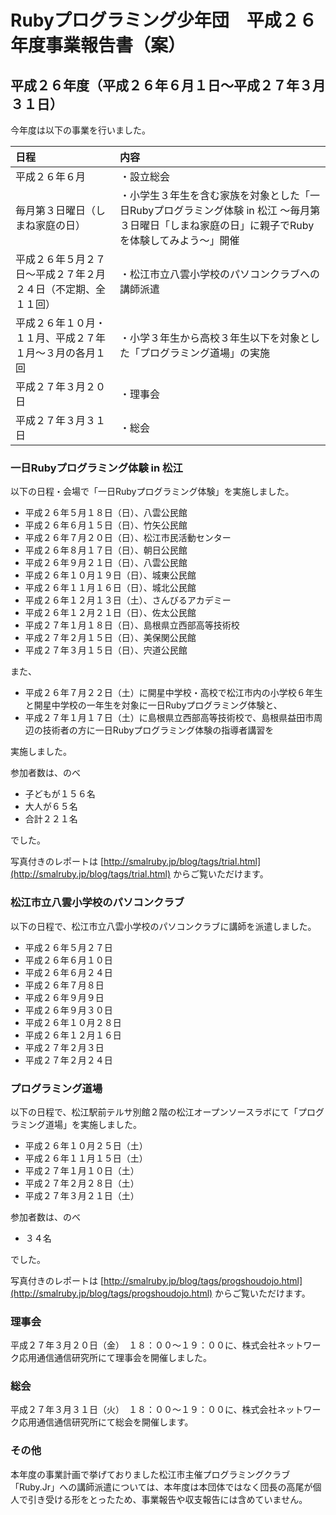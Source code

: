 # Rubyプログラミング少年団　平成２６年度事業報告書（案）

## 平成２６年度（平成２６年６月１日～平成２７年３月３１日）

今年度は以下の事業を行いました。

| 日程 | 内容 |
|:------------|:------------|
| 平成２６年６月 | ・設立総会 |
| 毎月第３日曜日（しまね家庭の日） | ・小学生３年生を含む家族を対象とした「一日Rubyプログラミング体験 in 松江 ～毎月第３日曜日「しまね家庭の日」に親子でRubyを体験してみよう～」開催 |
| 平成２６年５月２７日～平成２７年２月２４日（不定期、全１１回）| ・松江市立八雲小学校のパソコンクラブへの講師派遣 |
| 平成２６年１０月・１１月、平成２７年１月〜３月の各月１回 | ・小学３年生から高校３年生以下を対象とした「プログラミング道場」の実施 |
| 平成２７年３月２０日 | ・理事会 |
| 平成２７年３月３１日 | ・総会 |

### 一日Rubyプログラミング体験 in 松江

以下の日程・会場で「一日Rubyプログラミング体験」を実施しました。

 * 平成２６年５月１８日（日）、八雲公民館
 * 平成２６年６月１５日（日）、竹矢公民館
 * 平成２６年７月２０日（日）、松江市民活動センター
 * 平成２６年８月１７日（日）、朝日公民館
 * 平成２６年９月２１日（日）、八雲公民館
 * 平成２６年１０月１９日（日）、城東公民館
 * 平成２６年１１月１６日（日）、城北公民館
 * 平成２６年１２月１３日（土）、さんびるアカデミー
 * 平成２６年１２月２１日（日）、佐太公民館
 * 平成２７年１月１８日（日）、島根県立西部高等技術校
 * 平成２７年２月１５日（日）、美保関公民館
 * 平成２７年３月１５日（日）、宍道公民館

また、

 * 平成２６年７月２２日（土）に開星中学校・高校で松江市内の小学校６年生と開星中学校の一年生を対象に一日Rubyプログラミング体験と、
 * 平成２７年１月１７日（土）に島根県立西部高等技術校で、島根県益田市周辺の技術者の方に一日Rubyプログラミング体験の指導者講習を

実施しました。

参加者数は、のべ

 * 子どもが１５６名
 * 大人が６５名
 * 合計２２１名

でした。

写真付きのレポートは [http://smalruby.jp/blog/tags/trial.html](http://smalruby.jp/blog/tags/trial.html) からご覧いただけます。

### 松江市立八雲小学校のパソコンクラブ

以下の日程で、松江市立八雲小学校のパソコンクラブに講師を派遣しました。

 * 平成２６年５月２７日
 * 平成２６年６月１０日
 * 平成２６年６月２４日
 * 平成２６年７月８日
 * 平成２６年９月９日
 * 平成２６年９月３０日
 * 平成２６年１０月２８日
 * 平成２６年１２月１６日
 * 平成２７年２月３日
 * 平成２７年２月２４日

### プログラミング道場

以下の日程で、松江駅前テルサ別館２階の松江オープンソースラボにて「プログラミング道場」を実施しました。

 * 平成２６年１０月２５日（土）
 * 平成２６年１１月１５日（土）
 * 平成２７年１月１０日（土）
 * 平成２７年２月２８日（土）
 * 平成２７年３月２１日（土）

参加者数は、のべ

 * ３４名

でした。

写真付きのレポートは [http://smalruby.jp/blog/tags/progshoudojo.html](http://smalruby.jp/blog/tags/progshoudojo.html) からご覧いただけます。

### 理事会

平成２７年３月２０日（金）　１８：００〜１９：００に、株式会社ネットワーク応用通信通信研究所にて理事会を開催しました。

### 総会

平成２７年３月３１日（火）　１８：００〜１９：００に、株式会社ネットワーク応用通信通信研究所にて総会を開催します。

### その他

本年度の事業計画で挙げておりました松江市主催プログラミングクラブ「Ruby.Jr」への講師派遣については、本年度は本団体ではなく団長の高尾が個人で引き受ける形をとったため、事業報告や収支報告には含めていません。
